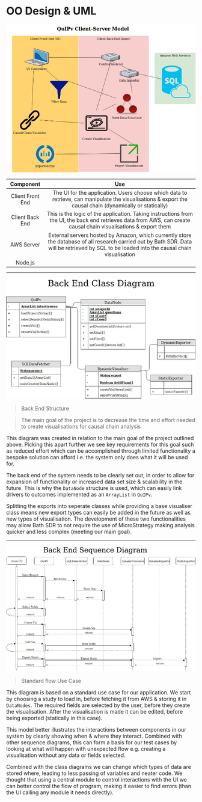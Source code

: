 
 OO Design & UML
===

![ERROR: Client Server Diagram not found](clientServer.jpg)

|Component|Use|
|:---:|:---:|
|Client Front End|The UI for the application. Users choose which data to retrieve, can manipulate the visualisations & export the causal chain (dynamically or statically)|
|Client Back End|This is the logic of the application. Taking instructions from the UI, the back end retrieves data from AWS, can create causal chain visualisations & export them|
|AWS Server|External servers hosted by Amazon, which currently store the database of all research carried out by Bath SDR. Data will be retrieved by SQL to be loaded into the causal chain visualisation|
|Node.js|||

---

![ERROR: Back End Class Diagram not found](classDiagram.jpg)
> Back End Structure

> The main goal of the project is to decrease the time and effort needed to create visualisations for
causal chain analysis

This diagram was created in relation to the main goal of the project outlined above.
Picking this apart further we see key requirements for this goal such as reduced effort
which can be accomplished through limited functionality a bespoke solution can afford i.e.
the system only does what it will be used for.

The back end of the system needs to be clearly set out, in order to allow for expansion of functionality
or increased data set size & scalability in the future. This is why the `DataNode` structure is used,
which can easily link drivers to outcomes implemented as an `ArrayList` in `QuIPv`.

Splitting the exports into seperate classes while providing a base visualiser class means
new export types can easily be added in the future as well as new types of visualisation. The
development of these two functionalities may allow Bath SDR to not require the use of MicroStrategy
making analysis quicker and less complex (meeting our main goal).

---

![ERROR: Back End Sequence Diagram not found](sequenceDiagram.jpg)
> Standard flow Use Case

This diagram is based on a standard use case for our application. We start by choosing a study to
load in, before fetching it from AWS & storing it in `DataNodes`. The required fields are selected
by the user, before they create the visualisation. After the visualisation is made it can be edited,
before being exported (statically in this case).

This model better illustrates the interactions between components in our system by clearly showing when
& where they interact. Combined with other sequence diagrams, this can form a basis for our test cases
by looking at what will happen with unexpected flow e.g. creating a visualisation without any data or fields
selected.

Combined with the class diagrams we can change which types of data are stored where, leading to less passing 
of variables and neater code. We thought that using a central module to control interactions with the UI we 
can better control the flow of program, making it easier to find errors (than the UI calling any module it
needs directly).